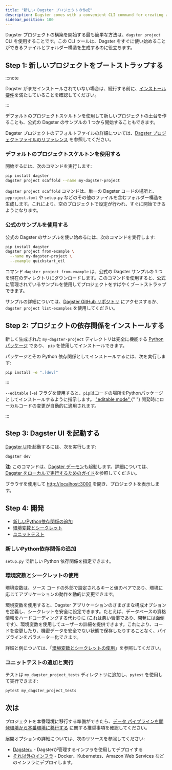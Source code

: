 ```yaml
---
title: "新しい Dagster プロジェクトの作成"
description: Dagster comes with a convenient CLI command for creating a new project. This guide explains the role of each generated file and directory.
sidebar_position: 100
---
```


Dagster プロジェクトの構築を開始する最も簡単な方法は、`dagster project` CLI を使用することです。この CLI ツールは、Dagster をすぐに使い始めることができるファイルとフォルダー構造を生成するのに役立ちます。


## Step 1: 新しいプロジェクトをブートストラップする

:::note

  Dagster がまだインストールされていない場合は、続行する前に、<a href="/getting-started/install">インストール要件</a>を満たしていることを確認してください。

:::

デフォルトのプロジェクトスケルトンを使用して新しいプロジェクトの土台を作ることも、公式の Dagster のサンプルの 1 つから開始することもできます。

Dagster プロジェクトのデフォルトファイルの詳細については、[Dagster プロジェクトファイルのリファレンス](/guides/build/projects/dagster-project-file-reference) を参照してください。

<Tabs>
<TabItem value="デフォルトのプロジェクトスケルトン">

### デフォルトのプロジェクトスケルトンを使用する

開始するには、次のコマンドを実行します:

```bash
pip install dagster
dagster project scaffold --name my-dagster-project
```

`dagster project scaffold` コマンドは、単一の Dagster コードの場所と、`pyproject.toml` や `setup.py` などのその他のファイルを含むフォルダー構造を生成します。これにより、空のプロジェクトで設定が行われ、すぐに開始できるようになります。

</TabItem>
<TabItem value="公式サンプル">

### 公式のサンプルを使用する

公式の Dagster のサンプルを使い始めるには、次のコマンドを実行します:

```bash
pip install dagster
dagster project from-example \
  --name my-dagster-project \
  --example quickstart_etl
```

コマンド `dagster project from-example` は、公式の Dagster サンプルの 1 つを現在のディレクトリにダウンロードします。このコマンドを使用すると、公式に管理されているサンプルを使用してプロジェクトをすばやくブートストラップできます。

サンプルの詳細については、[Dagster GitHub リポジトリ](https://github.com/dagster-io/dagster/tree/master/examples) にアクセスするか、`dagster project list-examples` を使用してください。

</TabItem>
</Tabs>

## Step 2: プロジェクトの依存関係をインストールする

新しく生成された `my-dagster-project` ディレクトリは完全に機能する [Python パッケージ](https://docs.python.org/3/tutorial/modules.html#packages) であり、 `pip` を使用してインストールできます。

パッケージとその Python 依存関係としてインストールするには、次を実行します:

```bash
pip install -e ".[dev]"
```

:::

  <code>--editable</code> (<code>-e</code>) フラグを使用すると、<code>pip</code>はコードの場所をPythonパッケージとしてインストールするように指示します。
  <a href="https://pip.pypa.io/en/latest/topics/local-project-installs/#editable-installs">
    "editable mode"
  </a>{" "}
  開発時にローカルコードの変更が自動的に適用されます。

:::

## Step 3: Dagster UI を起動する

[Dagster UI](/guides/operate/webserver)を起動するには、次を実行します:

```bash
dagster dev
```

**注**: このコマンドは、[Dagster デーモン](/guides/deploy/execution/dagster-daemon)も起動します。詳細については、[Dagster をローカルで実行するためのガイド](/guides/deploy/deployment-options/running-dagster-locally)を参照してください。

ブラウザを使用して [http://localhost:3000](http://localhost:3000) を開き、プロジェクトを表示します。

## Step 4: 開発

- [新しいPython依存関係の追加](#adding-new-python-dependencies)
- [環境変数とシークレット](#using-environment-variables-and-secrets)
- [ユニットテスト](#adding-and-running-unit-tests)

### 新しいPython依存関係の追加

`setup.py` で新しい Python 依存関係を指定できます。

### 環境変数とシークレットの使用

環境変数は、ソース コードの外部で設定されるキーと値のペアであり、環境に応じてアプリケーションの動作を動的に変更できます。

環境変数を使用すると、Dagster アプリケーションのさまざまな構成オプションを定義し、シークレットを安全に設定できます。たとえば、データベースの資格情報をハードコーディングする代わりに (これは悪い習慣であり、開発には面倒です)、環境変数を使用してユーザーの詳細を提供できます。これにより、コードを変更したり、機密データを安全でない状態で保存したりすることなく、パイプラインをパラメーター化できます。

詳細と例については、「[環境変数とシークレットの使用](/guides/deploy/using-environment-variables-and-secrets)」を参照してください。

### ユニットテストの追加と実行

テストは `my_dagster_project_tests` ディレクトリに追加し、`pytest` を使用して実行できます:

```bash
pytest my_dagster_project_tests
```

## 次は

プロジェクトを本番環境に移行する準備ができたら、[データ パイプラインを開発環境から本番環境に移行する](/guides/deploy/dev-to-prod) に関する推奨事項を確認してください。

展開オプションの詳細については、次のリソースを参照してください:

- [Dagster+](/dagster-plus/) - Dagsterが管理するインフラを使用してデプロイする
- [それ以外のインフラ](/guides/deploy/) - Docker、Kubernetes、Amazon Web Services などのインフラにデプロイします。
